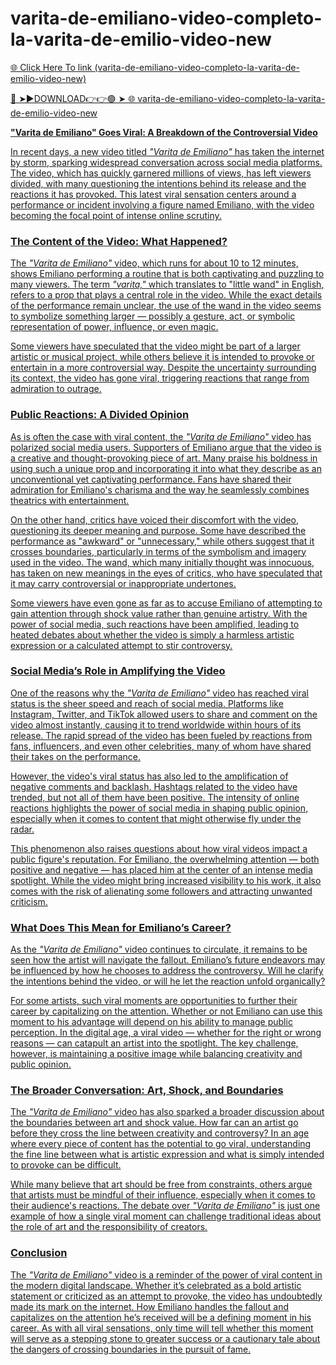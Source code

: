 # varita-de-emiliano-video-completo-la-varita-de-emilio-video-new

<a href="https://qomlix.cfd/ghhguy"> 🌐 Click Here To link (varita-de-emiliano-video-completo-la-varita-de-emilio-video-new)

🔴 ➤►DOWNLOAD👉👉🟢 ➤  <a href="https://qomlix.cfd/ghhguy"> 🌐 varita-de-emiliano-video-completo-la-varita-de-emilio-video-new


**"Varita de Emiliano" Goes Viral: A Breakdown of the Controversial Video**

In recent days, a new video titled *"Varita de Emiliano"* has taken the internet by storm, sparking widespread conversation across social media platforms. The video, which has quickly garnered millions of views, has left viewers divided, with many questioning the intentions behind its release and the reactions it has provoked. This latest viral sensation centers around a performance or incident involving a figure named Emiliano, with the video becoming the focal point of intense online scrutiny.

### The Content of the Video: What Happened?

The *"Varita de Emiliano"* video, which runs for about 10 to 12 minutes, shows Emiliano performing a routine that is both captivating and puzzling to many viewers. The term *"varita,"* which translates to "little wand" in English, refers to a prop that plays a central role in the video. While the exact details of the performance remain unclear, the use of the wand in the video seems to symbolize something larger — possibly a gesture, act, or symbolic representation of power, influence, or even magic. 

Some viewers have speculated that the video might be part of a larger artistic or musical project, while others believe it is intended to provoke or entertain in a more controversial way. Despite the uncertainty surrounding its context, the video has gone viral, triggering reactions that range from admiration to outrage.

### Public Reactions: A Divided Opinion

As is often the case with viral content, the *"Varita de Emiliano"* video has polarized social media users. Supporters of Emiliano argue that the video is a creative and thought-provoking piece of art. Many praise his boldness in using such a unique prop and incorporating it into what they describe as an unconventional yet captivating performance. Fans have shared their admiration for Emiliano's charisma and the way he seamlessly combines theatrics with entertainment.

On the other hand, critics have voiced their discomfort with the video, questioning its deeper meaning and purpose. Some have described the performance as "awkward" or "unnecessary," while others suggest that it crosses boundaries, particularly in terms of the symbolism and imagery used in the video. The wand, which many initially thought was innocuous, has taken on new meanings in the eyes of critics, who have speculated that it may carry controversial or inappropriate undertones.

Some viewers have even gone as far as to accuse Emiliano of attempting to gain attention through shock value rather than genuine artistry. With the power of social media, such reactions have been amplified, leading to heated debates about whether the video is simply a harmless artistic expression or a calculated attempt to stir controversy.

### Social Media’s Role in Amplifying the Video

One of the reasons why the *"Varita de Emiliano"* video has reached viral status is the sheer speed and reach of social media. Platforms like Instagram, Twitter, and TikTok allowed users to share and comment on the video almost instantly, causing it to trend worldwide within hours of its release. The rapid spread of the video has been fueled by reactions from fans, influencers, and even other celebrities, many of whom have shared their takes on the performance.

However, the video's viral status has also led to the amplification of negative comments and backlash. Hashtags related to the video have trended, but not all of them have been positive. The intensity of online reactions highlights the power of social media in shaping public opinion, especially when it comes to content that might otherwise fly under the radar.

This phenomenon also raises questions about how viral videos impact a public figure's reputation. For Emiliano, the overwhelming attention — both positive and negative — has placed him at the center of an intense media spotlight. While the video might bring increased visibility to his work, it also comes with the risk of alienating some followers and attracting unwanted criticism.

### What Does This Mean for Emiliano’s Career?

As the *"Varita de Emiliano"* video continues to circulate, it remains to be seen how the artist will navigate the fallout. Emiliano’s future endeavors may be influenced by how he chooses to address the controversy. Will he clarify the intentions behind the video, or will he let the reaction unfold organically?

For some artists, such viral moments are opportunities to further their career by capitalizing on the attention. Whether or not Emiliano can use this moment to his advantage will depend on his ability to manage public perception. In the digital age, a viral video — whether for the right or wrong reasons — can catapult an artist into the spotlight. The key challenge, however, is maintaining a positive image while balancing creativity and public opinion.

### The Broader Conversation: Art, Shock, and Boundaries

The *"Varita de Emiliano"* video has also sparked a broader discussion about the boundaries between art and shock value. How far can an artist go before they cross the line between creativity and controversy? In an age where every piece of content has the potential to go viral, understanding the fine line between what is artistic expression and what is simply intended to provoke can be difficult.

While many believe that art should be free from constraints, others argue that artists must be mindful of their influence, especially when it comes to their audience's reactions. The debate over *"Varita de Emiliano"* is just one example of how a single viral moment can challenge traditional ideas about the role of art and the responsibility of creators.

### Conclusion

The *"Varita de Emiliano"* video is a reminder of the power of viral content in the modern digital landscape. Whether it’s celebrated as a bold artistic statement or criticized as an attempt to provoke, the video has undoubtedly made its mark on the internet. How Emiliano handles the fallout and capitalizes on the attention he’s received will be a defining moment in his career. As with all viral sensations, only time will tell whether this moment will serve as a stepping stone to greater success or a cautionary tale about the dangers of crossing boundaries in the pursuit of fame.
